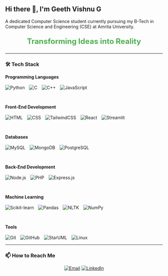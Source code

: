 ## Hi there 👋, I'm Geeth Vishnu G
A dedicated Computer Science student currently pursuing my B-Tech in Computer Science and Engineering (CSE) at Amrita University.
<p align="center" style="font-size: 24px; font-weight: bold; color: #4CAF50;">
  Transforming Ideas into Reality
</p>

---

### 🛠 Tech Stack
<p>
  <strong>Programming Languages</strong><br>
  <br>
  <img src="https://img.shields.io/badge/Python-3776AB?style=for-the-badge&logo=python&logoColor=white" alt="Python" style="margin-right: 10px;">
  <img src="https://img.shields.io/badge/C-00599C?style=for-the-badge&logo=c&logoColor=white" alt="C" style="margin-right: 10px;">
  <img src="https://img.shields.io/badge/C++-00599C?style=for-the-badge&logo=cplusplus&logoColor=white" alt="C++" style="margin-right: 10px;">
  <img src="https://img.shields.io/badge/JavaScript-F7DF1E?style=for-the-badge&logo=javascript&logoColor=black" alt="JavaScript" style="margin-right: 10px;">


</p>
<br>
<p>
  <strong>Front-End Development</strong><br>
   <br>
  <img src="https://img.shields.io/badge/HTML5-E34F26?style=for-the-badge&logo=html5&logoColor=white" alt="HTML" style="margin-right: 10px;">
  <img src="https://img.shields.io/badge/CSS3-1572B6?style=for-the-badge&logo=css3&logoColor=white" alt="CSS" style="margin-right: 10px;">
  <img src="https://img.shields.io/badge/Tailwind_CSS-38B2AC?style=for-the-badge&logo=tailwind-css&logoColor=white" alt="TailwindCSS" style="margin-right: 10px;">
  <img src="https://img.shields.io/badge/React-20232A?style=for-the-badge&logo=react&logoColor=61DAFB" alt="React" style="margin-right: 10px;">
  <img src="https://img.shields.io/badge/Streamlit-FF4B4B?style=for-the-badge&logo=streamlit&logoColor=white" alt="Streamlit" style="margin-right: 10px;">

</p>
<br>
<p>
  <strong>Databases</strong><br>
   <br>
  <img src="https://img.shields.io/badge/MySQL-4479A1?style=for-the-badge&logo=mysql&logoColor=white" alt="MySQL" style="margin-right: 10px;">
  <img src="https://img.shields.io/badge/MongoDB-4EA94B?style=for-the-badge&logo=mongodb&logoColor=white" alt="MongoDB" style="margin-right: 10px;">
  <img src="https://img.shields.io/badge/PostgreSQL-336791?style=for-the-badge&logo=postgresql&logoColor=white" alt="PostgreSQL" style="margin-right: 10px;">
</p>
<br>
<p>
  <strong>Back-End Development</strong><br>
   <br>
  <img src="https://img.shields.io/badge/Node.js-339933?style=for-the-badge&logo=nodedotjs&logoColor=white" alt="Node.js" style="margin-right: 10px;">
  <img src="https://img.shields.io/badge/PHP-777BB4?style=for-the-badge&logo=php&logoColor=white" alt="PHP" style="margin-right: 10px;">
  <img src="https://img.shields.io/badge/Express.js-000000?style=for-the-badge&logo=express&logoColor=white" alt="Express.js" style="margin-right: 10px;">
</p>
<br>
<p>
  <strong>Machine Learning</strong><br>
   <br>
  <img src="https://img.shields.io/badge/Scikit--learn-F7931E?style=for-the-badge&logo=scikitlearn&logoColor=white" alt="Scikit-learn" style="margin-right: 10px;">
  <img src="https://img.shields.io/badge/Pandas-150458?style=for-the-badge&logo=pandas&logoColor=white" alt="Pandas" style="margin-right: 10px;">
  <img src="https://img.shields.io/badge/NLTK-303030?style=for-the-badge&logo=nltk&logoColor=white" alt="NLTK" style="margin-right: 10px;">
  <img src="https://img.shields.io/badge/NumPy-013243?style=for-the-badge&logo=numpy&logoColor=white" alt="NumPy" style="margin-right: 10px;">
</p>
<br>
<p>
  <strong>Tools</strong><br>
   <br>
  <img src="https://img.shields.io/badge/Git-F05032?style=for-the-badge&logo=git&logoColor=white" alt="Git" style="margin-right: 10px;">
  <img src="https://img.shields.io/badge/GitHub-181717?style=for-the-badge&logo=github&logoColor=white" alt="GitHub" style="margin-right: 10px;">
  <img src="https://img.shields.io/badge/StarUML-333333?style=for-the-badge&logo=staruml&logoColor=white" alt="StarUML" style="margin-right: 10px;">
  <img src="https://img.shields.io/badge/Linux-FCC624?style=for-the-badge&logo=linux&logoColor=black" alt="Linux" style="margin-right: 10px;">
</p>


---


### 📫 How to Reach Me
<p align="center">
  <a href="mailto:geethvishnu999@gmail.com"><img src="https://img.shields.io/badge/Email-D14836?style=for-the-badge&logo=gmail&logoColor=white" alt="Email"></a>
  <a href="https://www.linkedin.com/in/geeth-vishnu-g"><img src="https://img.shields.io/badge/LinkedIn-0A66C2?style=for-the-badge&logo=linkedin&logoColor=white" alt="LinkedIn"></a>
</p>




